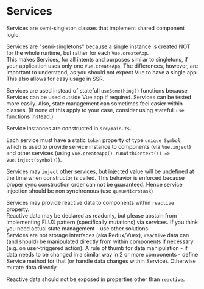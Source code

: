 # Services

Services are semi-singleton classes that implement shared component logic.

Services are "semi-singletons" because a single instance is created NOT for the whole runtime, but rather for each `Vue.createApp`.<br/>
This makes Services, for all intents and purposes similar to singletons, if your application uses only one `Vue.createApp`. The differences, however, are important to understand, as you should not expect Vue to have a single app.<br/>
This also allows for easy usage in SSR.

Services are used instead of statefull `useSomething()` functions because Services can be used outside Vue app if required. Services can be tested more easily. Also, state management can sometimes feel easier within classes. (If none of this apply to your case, consider using statefull `use` functions instead.)

Service instances are constructed in `src/main.ts`.

Each service must have a static `token` property of type `unique Symbol`, which is used to provide service instance to components (via `Vue.inject`) and other services (using `Vue.createApp().runWithContext(() => Vue.inject(symbol))`).

Services may `inject` other services, but injected value will be undefined at the time when constructor is called. This behavior is enforced because proper sync construction order can not be guaranteed. Hence service injection should be non synchronous (use `queueMicrotask`)

Services may provide reactive data to components within `reactive` property.<br/>
Reactive data may be declared as readonly, but please abstain from implementing FLUX pattern (specifically mutations) via services. If you think you need actual state management - use other solutions.<br/>
Services are not storage interfaces (aka Redux/Vuex), `reactive` data can (and should) be manipulated directly from within components if necessary (e.g. on user-triggered action). A rule of thumb for data manipulation - if data needs to be changed in a similar way in 2 or more components - define Service method for that (or handle data changes within Service). Otherwise mutate data directly.

Reactive data should not be exposed in properties other than `reactive`.
